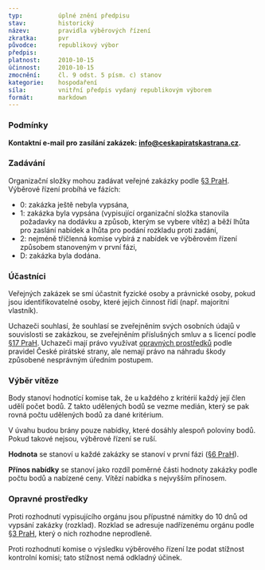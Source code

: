 ```yaml
---
typ:          úplné znění předpisu
stav:         historický
název:        pravidla výběrových řízení
zkratka:      pvr
původce:      republikový výbor
předpis:      
platnost:     2010-10-15
účinnost:     2010-10-15
zmocnění:     čl. 9 odst. 5 písm. c) stanov
kategorie:    hospodaření
síla:         vnitřní předpis vydaný republikovým výborem
formát:       markdown
---
```


### Podmínky

**Kontaktní e-mail pro zasílání zakázek: info@ceskapiratskastrana.cz.** 

### Zadávání

Organizační složky mohou zadávat veřejné zakázky podle [§3 PraH](http://sbirka.pirati.cz/predpisy/prah/). Výběrové řízení probíhá ve fázích:

* 0: zakázka ještě nebyla vypsána,
* 1: zakázka byla vypsána (vypisující organizační složka stanovila požadavky na dodávku a způsob, kterým se vybere vítěz) a běží lhůta pro zaslání nabídek a lhůta pro podání rozkladu proti zadání,
* 2: nejméně tříčlenná komise vybírá z nabídek ve výběrovém řízení způsobem stanoveným v první fázi,
* D: zakázka byla dodána.

### Účastníci

Veřejných zakázek se smí účastnit fyzické osoby a právnické osoby, pokud jsou identifikovatelné osoby, které jejich činnost řídí (např. majoritní vlastník).

Uchazeči souhlasí, že souhlasí se zveřejněním svých osobních údajů v souvislosti se zakázkou, se zveřejněním příslušných smluv a s licencí podle [§17 PraH](http://sbirka.pirati.cz/predpisy/prah/). Uchazeči mají právo využívat [opravných prostředků](http://www.pirati.cz/zakazka/start?rev=1287177388#opravne_prostredky) podle pravidel České pirátské strany, ale nemají právo na náhradu škody způsobené nesprávným úředním postupem.

### Výběr vítěze

Body stanoví hodnotící komise tak, že u každého z kritérií každý její člen udělí počet bodů. Z takto udělených bodů se vezme medián, který se pak rovná počtu udělených bodů za dané kritérium.

V úvahu budou brány pouze nabídky, které dosáhly alespoň poloviny bodů. Pokud takové nejsou, výběrové řízení se ruší.

**Hodnota** se stanoví u každé zakázky se stanoví v první fázi ([§6 PraH](http://sbirka.pirati.cz/predpisy/prah/)).

**Přínos nabídky** se stanoví jako rozdíl poměrné části hodnoty zakázky podle počtu bodů a nabízené ceny.
Vítězí nabídka s nejvyšším přínosem.

### Opravné prostředky

Proti rozhodnutí vypisujícího orgánu jsou přípustné námitky do 10 dnů od vypsání zakázky (rozklad). Rozklad se adresuje nadřízenému orgánu podle [§3 PraH](http://sbirka.pirati.cz/predpisy/prah/), který o nich rozhodne neprodleně.

Proti rozhodnutí komise o výsledku výběrového řízení lze podat stížnost kontrolní komisi; tato stížnost nemá odkladný účinek.
